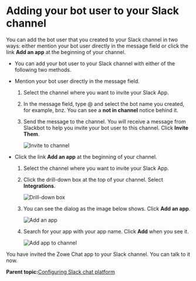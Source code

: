 # Adding your bot user to your Slack channel

You can add the bot user that you created to your Slack channel in two ways: either mention your bot user directly in the message field or click the link **Add an app** at the beginning of your channel.

-   You can add your bot user to your Slack channel with either of the following two methods.
-   Mention your bot user directly in the message field.

    1.  Select the channel where you want to invite your Slack App.

    2.  In the message field, type @ and select the bot name you created, for example, bnz. You can see a **not in channel** notice behind it.

    3.  Send the message to the channel. You will receive a message from Slackbot to help you invite your bot user to this channel. Click **Invite Them**.

        ![Invite to channel](bnz_slack_invitebot.png "Invite to channel")

-   Click the link **Add an app** at the beginning of your channel.

    1.  Select the channel where you want to invite your Slack App.

    2.  Click the drill-down box at the top of your channel. Select **Integrations**.

        ![](bnz_slack_channelhead.png "Drill-down box")

    3.  You can see the dialog as the image below shows. Click **Add an app**.

        ![Add an app](bnz_slack_addapp.png "Add an app")

    4.  Search for your app with your app name. Click **Add** when you see it.

        ![Add app to channel](bnz_slack_add.png "Add app to channel")


You have invited the Zowe Chat app to your Slack channel. You can talk to it now.

**Parent topic:**[Configuring Slack chat platform](chatops_prerequisite_slack.md)

